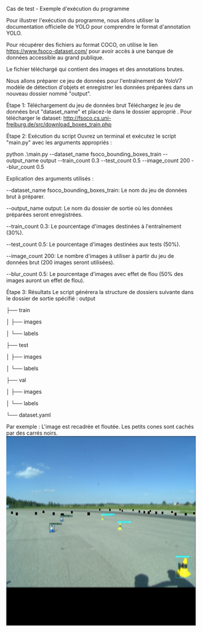 Cas de test - Exemple d'exécution du programme

Pour illustrer l'exécution du programme, nous allons utiliser la documentation officielle de YOLO pour comprendre le format d'annotation YOLO.

Pour récupérer des fichiers au format COCO, on utilise le lien https://www.fsoco-dataset.com/ pour avoir accès à une banque de données accessible au grand publique.

Le fichier téléchargé qui contient des images et des annotations brutes. 

Nous allons préparer ce jeu de données pour l'entraînement de YoloV7 modèle de détection d'objets et enregistrer les données préparées dans un nouveau dossier nommé "output".

Étape 1: Téléchargement du jeu de données brut
Téléchargez le jeu de données brut "dataset_name" et placez-le dans le dossier approprié . 
Pour télécharger le dataset: http://fsoco.cs.uni-freiburg.de/src/download_boxes_train.php


Étape 2: Exécution du script
Ouvrez un terminal et exécutez le script "main.py" avec les arguments appropriés :

python .\main.py --dataset_name fsoco_bounding_boxes_train --output_name output --train_count 0.3 --test_count 0.5  --image_count 200 --blur_count 0.5

Explication des arguments utilisés :

--dataset_name fsoco_bounding_boxes_train: Le nom du jeu de données brut à préparer.

--output_name output: Le nom du dossier de sortie où les données préparées seront enregistrées.

--train_count 0.3: Le pourcentage d'images destinées à l'entraînement (30%).

--test_count 0.5: Le pourcentage d'images destinées aux tests (50%).

--image_count 200: Le nombre d'images à utiliser à partir du jeu de données brut (200 images seront utilisées).

--blur_count 0.5: Le pourcentage d'images avec effet de flou (50% des images auront un effet de flou).


Étape 3: Résultats
Le script générera la structure de dossiers suivante dans le dossier de sortie spécifié : output


├── train

│   ├── images

│   └── labels

├── test

│   ├── images

│   └── labels

├── val

│   ├── images

│   └── labels

└── dataset.yaml


Par exemple : L'image est recadrée et floutée. Les petits cones sont cachés par des carrés noirs.
![test](./MicrosoftTeams-image%20(2).png)
